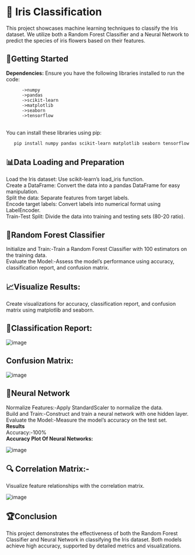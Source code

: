 # 🌸 Iris Classification

This project showcases machine learning techniques to classify the Iris dataset. We utilize both a Random Forest Classifier and a Neural Network to predict the species of iris flowers based on their features.

<h2>🚀Getting Started</h2>
<b>Dependencies:</b>
Ensure you have the following libraries installed to run the code:

          ->numpy
          ->pandas
          ->scikit-learn
          ->matplotlib
          ->seaborn
          ->tensorflow
<br>          
You can install these libraries using pip:

```bash
   pip install numpy pandas scikit-learn matplotlib seaborn tensorflow
```
<h2>📊Data Loading and Preparation</h2>
Load the Iris dataset: Use scikit-learn’s load_iris function.
<br>
Create a DataFrame: Convert the data into a pandas DataFrame for easy manipulation.
<br>
Split the data: Separate features from target labels.
<br>
Encode target labels: Convert labels into numerical format using LabelEncoder.
<br>
Train-Test Split: Divide the data into training and testing sets (80-20 ratio).
<br>
<h2>🌲Random Forest Classifier</h2>
Initialize and Train:-Train a Random Forest Classifier with 100 estimators on the training data.
<br>
Evaluate the Model:-Assess the model’s performance using accuracy, classification report, and confusion matrix.
<br>
<h2>📈Visualize Results:</h2>
Create visualizations for accuracy, classification report, and confusion matrix using matplotlib and seaborn.
<br>
<h2>🎯Classification Report:</h2>

![image](https://github.com/user-attachments/assets/72e0174e-58ee-43da-b7f6-0b4a5ace010c)

<h2>Confusion Matrix:</h2>

![image](https://github.com/user-attachments/assets/fa2bc18c-6a68-4579-a05e-dba22c52bcfd)
<br>
<h2>🤖Neural Network</h2>

Normalize Features:-Apply StandardScaler to normalize the data.
<br>
Build and Train:-Construct and train a neural network with one hidden layer.
<br>
Evaluate the Model:-Measure the model’s accuracy on the test set.
<br>
<b>Results</b>
<br>
Accuracy:-100%
<br>
<b>Accuracy Plot Of Neural Networks:</b>
<br>

![image](https://github.com/user-attachments/assets/9e42efc2-f16c-4a87-b990-2a1f27655bc1)
<h2>🔍 Correlation Matrix:-</h2>
Visualize feature relationships with the correlation matrix.

![image](https://github.com/user-attachments/assets/c53243c9-c01f-4e2a-b612-b7217092329e)
<br>
<h2>🏆Conclusion</h2>

This project demonstrates the effectiveness of both the Random Forest Classifier and Neural Network in classifying the Iris dataset. Both models achieve high accuracy, supported by detailed metrics and visualizations.

